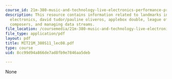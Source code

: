 ```yaml
---
course_id: 21m-380-music-and-technology-live-electronics-performance-practices-spring-2011
description: This resource contains information related to landmarks in early live
  electronics, david tudor/pauline oliveros, applebox double, league of automatic
  composers, and managing data streams.
file_location: /coursemedia/21m-380-music-and-technology-live-electronics-performance-practices-spring-2011/8cc99d94a866de7ad8fb9e7846aa5deb_MIT21M_380S11_lec08.pdf
file_type: application/pdf
layout: pdf
title: MIT21M_380S11_lec08.pdf
type: course
uid: 8cc99d94a866de7ad8fb9e7846aa5deb

---
```

None